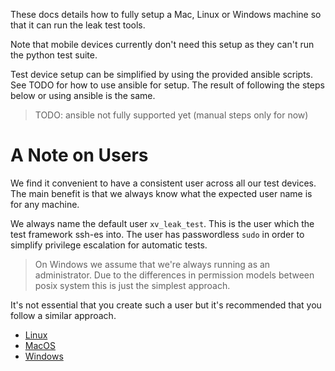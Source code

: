 These docs details how to fully setup a Mac, Linux or Windows machine so that it can run the leak
test tools.

Note that mobile devices currently don't need this setup as they can't run the python test suite.

Test device setup can be simplified by using the provided ansible scripts. See TODO for how to use
ansible for setup. The result of following the steps below or using ansible is the same.

> TODO: ansible not fully supported yet (manual steps only for now)

# A Note on Users

We find it convenient to have a consistent user across all our test devices. The main benefit is
that we always know what the expected user name is for any machine.

We always name the default user `xv_leak_test`. This is the user which the test framework ssh-es
into. The user has passwordless `sudo` in order to simplify privilege escalation for automatic
tests.

> On Windows we assume that we're always running as an administrator. Due to the differences in
  permission models between posix system this is just the simplest approach.

It's not essential that you create such a user but it's recommended that you follow a similar
approach.

* [Linux](setting_up_linux.md)
* [MacOS](setting_up_macos.md)
* [Windows](setting_up_windows.md)
